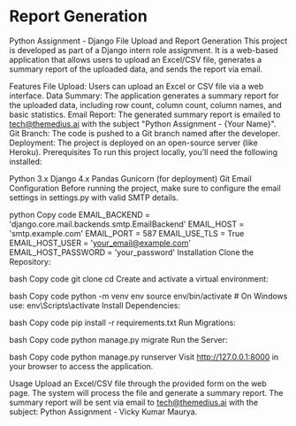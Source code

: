 # Report Generation
 
Python Assignment - Django File Upload and Report Generation
This project is developed as part of a Django intern role assignment. It is a web-based application that allows users to upload an Excel/CSV file, generates a summary report of the uploaded data, and sends the report via email.

Features
File Upload: Users can upload an Excel or CSV file via a web interface.
Data Summary: The application generates a summary report for the uploaded data, including row count, column count, column names, and basic statistics.
Email Report: The generated summary report is emailed to tech@themedius.ai with the subject "Python Assignment - {Your Name}".
Git Branch: The code is pushed to a Git branch named after the developer.
Deployment: The project is deployed on an open-source server (like Heroku).
Prerequisites
To run this project locally, you’ll need the following installed:

Python 3.x
Django 4.x
Pandas
Gunicorn (for deployment)
Git
Email Configuration
Before running the project, make sure to configure the email settings in settings.py with valid SMTP details.

python
Copy code
EMAIL_BACKEND = 'django.core.mail.backends.smtp.EmailBackend'
EMAIL_HOST = 'smtp.example.com'
EMAIL_PORT = 587
EMAIL_USE_TLS = True
EMAIL_HOST_USER = 'your_email@example.com'
EMAIL_HOST_PASSWORD = 'your_password'
Installation
Clone the Repository:

bash
Copy code
git clone <repository-url>
cd <repository-folder>
Create and activate a virtual environment:

bash
Copy code
python -m venv env
source env/bin/activate  # On Windows use: env\Scripts\activate
Install Dependencies:

bash
Copy code
pip install -r requirements.txt
Run Migrations:

bash
Copy code
python manage.py migrate
Run the Server:

bash
Copy code
python manage.py runserver
Visit http://127.0.0.1:8000 in your browser to access the application.

Usage
Upload an Excel/CSV file through the provided form on the web page.
The system will process the file and generate a summary report.
The summary report will be sent via email to tech@themedius.ai with the subject: Python Assignment - Vicky Kumar Maurya.
